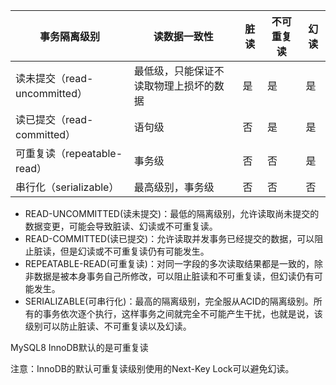 
| 事务隔离级别                 | 读数据一致性              | 脏读  | 不可重复读 | 幻读  |
| ---------------------- | ------------------- | --- | ----- | --- |
| 读未提交（read-uncommitted） | 最低级，只能保证不读取物理上损坏的数据 | 是   | 是     | 是   |
| 读已提交（read-committed）   | 语句级                 | 否   | 是     | 是   |
| 可重复读（repeatable-read）  | 事务级                 | 否   | 否     | 是   |
| 串行化（serializable）      | 最高级别，事务级            | 否   | 否     | 否   |

- READ-UNCOMMITTED(读未提交)：最低的隔离级别，允许读取尚未提交的数据变更，可能会导致脏读、幻读或不可重复读。
- READ-COMMITTED(读已提交)：允许读取并发事务已经提交的数据，可以阻止脏读，但是幻读或不可重复读仍有可能发生。
- REPEATABLE-READ(可重复读)：对同一字段的多次读取结果都是一致的，除非数据是被本身事务自己所修改，可以阻止脏读和不可重复读，但幻读仍有可能发生。
- SERIALIZABLE(可串行化)：最高的隔离级别，完全服从ACID的隔离级别。所有的事务依次逐个执行，这样事务之间就完全不可能产生干扰，也就是说，该级别可以防止脏读、不可重复读以及幻读。

MySQL8 InnoDB默认的是可重复读

注意：InnoDB的默认可重复读级别使用的Next-Key Lock可以避免幻读。

